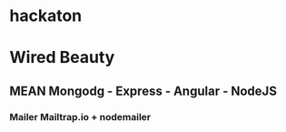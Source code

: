 # hackaton

# Wired Beauty

## MEAN Mongodg - Express - Angular - NodeJS

### Mailer Mailtrap.io + nodemailer
